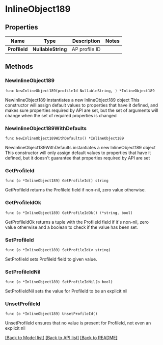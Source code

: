 # InlineObject189

## Properties

Name | Type | Description | Notes
------------ | ------------- | ------------- | -------------
**ProfileId** | **NullableString** | AP profile ID | 

## Methods

### NewInlineObject189

`func NewInlineObject189(profileId NullableString, ) *InlineObject189`

NewInlineObject189 instantiates a new InlineObject189 object
This constructor will assign default values to properties that have it defined,
and makes sure properties required by API are set, but the set of arguments
will change when the set of required properties is changed

### NewInlineObject189WithDefaults

`func NewInlineObject189WithDefaults() *InlineObject189`

NewInlineObject189WithDefaults instantiates a new InlineObject189 object
This constructor will only assign default values to properties that have it defined,
but it doesn't guarantee that properties required by API are set

### GetProfileId

`func (o *InlineObject189) GetProfileId() string`

GetProfileId returns the ProfileId field if non-nil, zero value otherwise.

### GetProfileIdOk

`func (o *InlineObject189) GetProfileIdOk() (*string, bool)`

GetProfileIdOk returns a tuple with the ProfileId field if it's non-nil, zero value otherwise
and a boolean to check if the value has been set.

### SetProfileId

`func (o *InlineObject189) SetProfileId(v string)`

SetProfileId sets ProfileId field to given value.


### SetProfileIdNil

`func (o *InlineObject189) SetProfileIdNil(b bool)`

 SetProfileIdNil sets the value for ProfileId to be an explicit nil

### UnsetProfileId
`func (o *InlineObject189) UnsetProfileId()`

UnsetProfileId ensures that no value is present for ProfileId, not even an explicit nil

[[Back to Model list]](../README.md#documentation-for-models) [[Back to API list]](../README.md#documentation-for-api-endpoints) [[Back to README]](../README.md)


